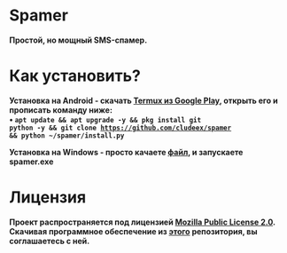 # Spamer
<b>Простой, но мощный SMS-спамер.<br>
# Как установить?
<b>Установка на Android<b> - скачать <a href="https://play.google.com/store/apps/details?id=com.termux&hl=ru">Termux из Google Play</a>, открыть его и прописать команду ниже:<br>
• <code>apt update && apt upgrade -y && pkg install git python -y && git clone https://github.com/cludeex/spamer && python ~/spamer/install.py</code><br>

<b>Установка на Windows - просто качаете [файл](https://github.com/cludeex/spamer/blob/master/spamer.exe), и запускаете spamer.exe<br>
  
# Лицензия
<b>Проект распространяется под лицензией [Mozilla Public License 2.0](https://github.com/cludeex/spamer/blob/master/LICENSE). Скачивая программное обеспечение из [этого](https://github.com/clud1x/Spammer) репозитория, вы соглашаетесь с ней.<br>
